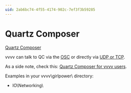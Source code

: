 ```yaml
---
uid: 2ab6bc74-4f55-4174-902c-7ef3f3b59285
---
```


# Quartz Composer


<a href="http://en.wikipedia.org/wiki/Quartz_Composer" class="extURL" target="_blank">Quartz Composer</a>  



vvvv can talk to QC via the [OSC](xref:5c4b731d-1e09-44ab-8bc9-8e4bae97bc75) or directly via [UDP or TCP](xref:f77e634d-00d7-4cb1-b9d4-69573c6b9bcd).  

As a side note, check this: [Quartz Composer for vvvv users](xref:754035b5-77f5-4818-9de3-bfa7c1b185a9).  

Examples in your vvvv\girlpower\ directory:  
* IO\Networking\  




